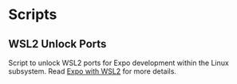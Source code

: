 # Scripts

## WSL2 Unlock Ports

Script to unlock WSL2 ports for Expo development within the Linux subsystem. Read [Expo with WSL2](../docs/expo-with-wsl2.md) for more details.

